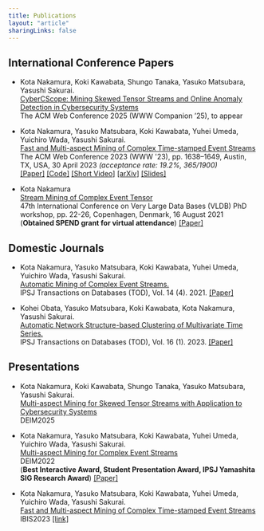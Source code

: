 ```yaml
---
title: Publications
layout: "article"
sharingLinks: false
---
```


<!-- ## International Journal / Conference Papers -->
## International Conference Papers
- Kota Nakamura, Koki Kawabata, Shungo Tanaka, Yasuko Matsubara, Yasushi Sakurai. \
[CyberCScope: Mining Skewed Tensor Streams and Online Anomaly Detection in Cybersecurity Systems]()\
The ACM Web Conference 2025 (WWW Companion ’25), to appear

- Kota Nakamura, Yasuko Matsubara, Koki Kawabata, Yuhei Umeda, Yuichiro Wada, Yasushi Sakurai. \
[Fast and Multi-aspect Mining of Complex Time-stamped Event Streams]()\
The ACM Web Conference 2023 (WWW '23), pp. 1638–1649, Austin, TX, USA, 30 April 2023 *(acceptance rate: 19.2%, 365/1900)*\
[[Paper]](https://dl.acm.org/doi/10.1145/3543507.3583370)
[[Code]](https://github.com/kotaNakm/CubeScope)
[[Short Video]](https://youtu.be/v-E-QjEBwNk)
[[arXiv]](https://arxiv.org/abs/2303.03789)
[[Slides]](/slides/_CubeScope_en_webconf2023.pdf)

- Kota Nakamura  
[Stream Mining of Complex Event Tensor]()\
47th International Conference on Very Large Data Bases (VLDB) PhD workshop, pp. 22-26, Copenhagen, Denmark, 16 August 2021  
(**Obtained SPEND grant for virtual attendance**)
[[Paper]](https://ceur-ws.org/Vol-2971/)

## Domestic Journals
- Kota Nakamura, Yasuko Matsubara, Koki Kawabata, Yuhei Umeda, Yuichiro Wada, Yasushi Sakurai.  
[Automatic Mining of Complex Event Streams.]()\
IPSJ Transactions on Databases (TOD), Vol. 14 (4). 2021.
[[Paper]](https://ipsj.ixsq.nii.ac.jp/ej/?action=pages_view_main&active_action=repository_view_main_item_detail&item_id=213271&item_no=1&page_id=13&block_id=8)

- Kohei Obata, Yasuko Matsubara, Koki Kawabata, Kota Nakamura, Yasushi Sakurai.  
[Automatic Network Structure-based Clustering of Multivariate Time Series.]()\
IPSJ Transactions on Databases (TOD), Vol. 16 (1). 2023.
[[Paper]](https://ipsj.ixsq.nii.ac.jp/ej/?action=pages_view_main&active_action=repository_view_main_item_detail&item_id=223471&item_no=1&page_id=13&block_id=8)

## Presentations
- Kota Nakamura, Koki Kawabata, Shungo Tanaka, Yasuko Matsubara, Yasushi Sakurai. \
[Multi-aspect Mining for Skewed Tensor Streams with Application to Cybersecurity Systems]()\
DEIM2025

- Kota Nakamura, Yasuko Matsubara, Koki Kawabata, Yuhei Umeda, Yuichiro Wada, Yasushi Sakurai. \
[Multi-aspect Mining for Complex Event Streams]()\
DEIM2022 \
(**Best Interactive Award, Student Presentation Award, IPSJ Yamashita SIG Research Award**)
[[Paper]](https://proceedings-of-deim.github.io/DEIM2022/#D21)


- Kota Nakamura, Yasuko Matsubara, Koki Kawabata, Yuhei Umeda, Yuichiro Wada, Yasushi Sakurai. \
[Fast and Multi-aspect Mining of Complex Time-stamped Event Streams]()\
IBIS2023
[[link]](https://ibisml.org/ibis2023/posters)